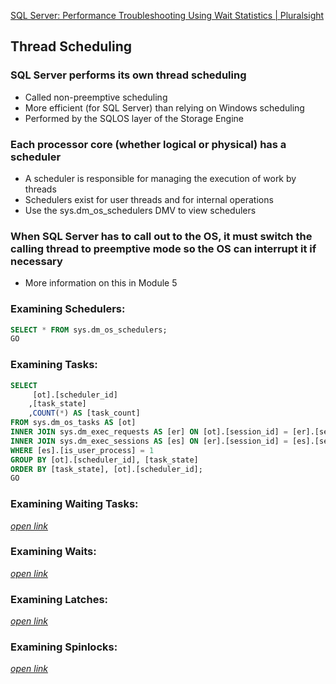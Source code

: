 [SQL Server: Performance Troubleshooting Using Wait Statistics | Pluralsight](https://www.pluralsight.com/courses/sqlserver-waits)

## Thread Scheduling
### SQL Server performs its own thread scheduling 
- Called non-preemptive scheduling 
- More efficient (for SQL Server) than relying on Windows scheduling 
- Performed by the SQLOS layer of the Storage Engine 
 
### Each processor core (whether logical or physical) has a scheduler 
- A scheduler is responsible for managing the execution of work by threads 
- Schedulers exist for user threads and for internal operations 
- Use the sys.dm_os_schedulers DMV to view schedulers 
 
### When SQL Server has to call out to the OS, it must switch the calling thread to preemptive mode so the OS can interrupt it if necessary 
- More information on this in Module 5

### Examining Schedulers:
```sql
SELECT * FROM sys.dm_os_schedulers;
GO
```

### Examining Tasks:
```sql
SELECT
	 [ot].[scheduler_id]
	,[task_state]
	,COUNT(*) AS [task_count]
FROM sys.dm_os_tasks AS [ot]
INNER JOIN sys.dm_exec_requests AS [er] ON [ot].[session_id] = [er].[session_id]
INNER JOIN sys.dm_exec_sessions AS [es] ON [er].[session_id] = [es].[session_id]
WHERE [es].[is_user_process] = 1
GROUP BY [ot].[scheduler_id], [task_state]
ORDER BY [task_state], [ot].[scheduler_id];
GO
```

### Examining Waiting Tasks:
[*open link*](ExaminingWaitingTasks.sql)

### Examining Waits:
[*open link*](ExaminingWaits.sql)

### Examining Latches:
[*open link*](ExaminingLatches.sql)

### Examining Spinlocks:
[*open link*](ExaminingSpinlocks.sql)
